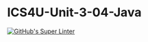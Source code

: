 # ICS4U-Unit-3-04-Java

[![GitHub's Super Linter](https://github.com/jakobdubeau/ICS4U-Unit-3-04-Java/workflows/GitHub's%20Super%20Linter/badge.svg)](https://github.com/jakobdubeau/ICS4U-Unit-3-04-Java/actions)
